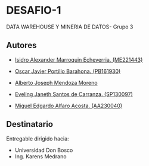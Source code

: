 # DESAFIO-1

DATA WAREHOUSE Y MINERIA DE DATOS- Grupo 3


## Autores

- [Isidro Alexander Marroquin Echeverria. (ME221443)](https://github.com/marroquin9953)

- [Oscar Javier Portillo Barahona. (PB161930)](https://github.com/marroquin9953)

- [Alberto Joseph Mendoza Moreno](https://github.com/marroquin9953)

- [Eveling Janeth Santos de Carranza. (SP130097)](https://github.com/marroquin9953)

- [Miguel Edgardo Alfaro Acosta. (AA230040)](https://github.com/marroquin9953)

## Destinatario

Entregable dirigido hacia:

- Universidad Don Bosco
- Ing. Karens Medrano

